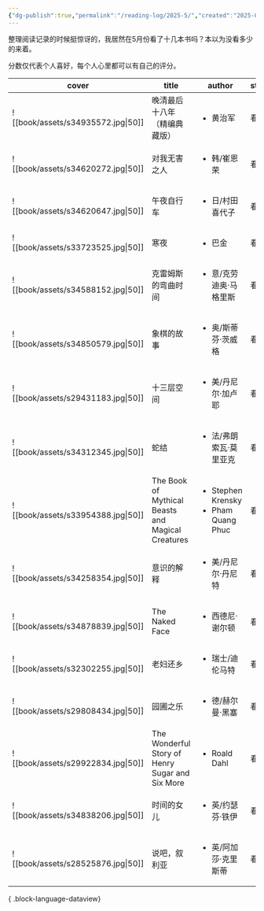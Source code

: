 ```yaml
---
{"dg-publish":true,"permalink":"/reading-log/2025-5/","created":"2025-06-06T00:21:36.864+08:00"}
---
```


整理阅读记录的时候挺惊讶的，我居然在5月份看了十几本书吗？本以为没看多少的来着。

分数仅代表个人喜好，每个人心里都可以有自己的评分。

| cover                              | title                                             | author                                                    | state | myRating |
| ---------------------------------- | ------------------------------------------------- | --------------------------------------------------------- | ----- | -------- |
| ![[book/assets/s34935572.jpg\|50]] | 晚清最后十八年（精编典藏版）                                    | <ul><li>黄治军</li></ul>                                     | 看过    | 2        |
| ![[book/assets/s34620272.jpg\|50]] | 对我无害之人                                            | <ul><li>韩/崔恩荣</li></ul>                                   | 看过    | 4        |
| ![[book/assets/s34620647.jpg\|50]] | 午夜自行车                                             | <ul><li>日/村田喜代子</li></ul>                                 | 看过    | 1        |
| ![[book/assets/s33723525.jpg\|50]] | 寒夜                                                | <ul><li>巴金</li></ul>                                      | 看过    | 2        |
| ![[book/assets/s34588152.jpg\|50]] | 克雷姆斯的弯曲时间                                         | <ul><li>意/克劳迪奥·马格里斯</li></ul>                             | 看过    | 2        |
| ![[book/assets/s34850579.jpg\|50]] | 象棋的故事                                             | <ul><li>奥/斯蒂芬·茨威格</li></ul>                               | 看过    | 3.5      |
| ![[book/assets/s29431183.jpg\|50]] | 十三层空间                                             | <ul><li>美/丹尼尔·加卢耶</li></ul>                               | 看过    | 5        |
| ![[book/assets/s34312345.jpg\|50]] | 蛇结                                                | <ul><li>法/弗朗索瓦·莫里亚克</li></ul>                             | 看过    | 1        |
| ![[book/assets/s33954388.jpg\|50]] | The Book of Mythical Beasts and Magical Creatures | <ul><li>Stephen Krensky</li><li>Pham Quang Phuc</li></ul> | 看过    | 5        |
| ![[book/assets/s34258354.jpg\|50]] | 意识的解释                                             | <ul><li>美/丹尼尔·丹尼特</li></ul>                               | 看过    | 1        |
| ![[book/assets/s34878839.jpg\|50]] | The Naked Face                                    | <ul><li>西德尼·谢尔顿</li></ul>                                 | 看过    | 2        |
| ![[book/assets/s32302255.jpg\|50]] | 老妇还乡                                              | <ul><li>瑞士/迪伦马特</li></ul>                                 | 看过    | 3        |
| ![[book/assets/s29808434.jpg\|50]] | 园圃之乐                                              | <ul><li>德/赫尔曼·黑塞</li></ul>                                | 看过    | 5        |
| ![[book/assets/s29922834.jpg\|50]] | The Wonderful Story of Henry Sugar and Six More   | <ul><li>Roald Dahl</li></ul>                              | 看过    | 2        |
| ![[book/assets/s34838206.jpg\|50]] | 时间的女儿                                             | <ul><li>英/约瑟芬·铁伊</li></ul>                                | 看过    | 1        |
| ![[book/assets/s28525876.jpg\|50]] | 说吧，叙利亚                                            | <ul><li>英/阿加莎·克里斯蒂</li></ul>                              | 看过    | 5        |

{ .block-language-dataview}